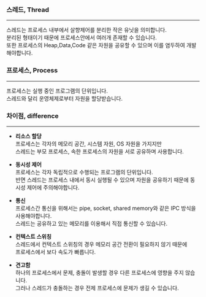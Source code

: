 ### 스레드, Thread
---
스레드는 프로세스 내부에서 살향제어를 분리한 작은 유닛을 의미합니다.  
분리된 형태이기 때문에 프로세스안에서 여러개 존재할 수 있습니다.  
또한 프로세스의 Heap,Data,Code 같은 자원을 공유할 수 있으며 이를 염두하여 개발해야합니다.  

### 프로세스, Process
---
프로세스는 실행 중인 프로그램의 단위입니다.  
스레드와 달리 운영체제로부터 자원을 할당받습니다.  

### 차이점, difference
---
* **리소스 할당**  
  프로세스는 각자의 메모리 공간, 시스템 자원, OS 자원을 가지지만  
  스레드는 부모 프로세스, 속한 프로세스의 자원을 서로 공유하며 사용합니다.  

* **동시성 제어**  
  프로세스는 각자 독립적으로 수행되는 프로그램의 단위입니다.  
  반면 스레드는 프로세스 내에서 동시 실행될 수 있으며 자원을 공유하기 때문에 동시성 제어에 주의해야합니다.  

* **통신**  
  프로세스간 통신을 위해서는 pipe, socket, shared memory와 같은 IPC 방식을 사용해야합니다.  
  스레드는 공유하고 있는 메모리를 이용해서 직접 통신할 수 있습니다.

* **컨텍스트 스위칭**  
  스레드에서 컨텍스트 스위칭의 경우 메모리 공간 전환이 필요하지 않기 때문에  
  프로세스에서 보다 속도가 빠릅니다.

* **견고함**  
  하나의 프로세스에서 문제, 충돌이 발생할 경우 다른 프로세스에 영향을 주지 않습니다.  
  그러나 스레드가 충돌하는 경우 전제 프로세스에 문제가 생길 수 있습니다.
